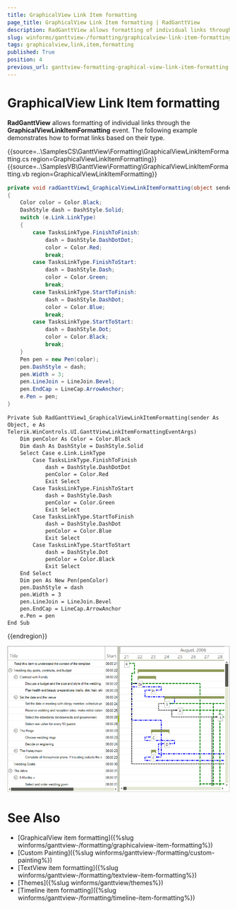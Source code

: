 ```yaml
---
title: GraphicalView Link Item formatting
page_title: GraphicalView Link Item formatting | RadGanttView
description: RadGanttView allows formatting of individual links through the GraphicalViewLinkItemFormatting event.
slug: winforms/ganttview-/formatting/graphicalview-link-item-formatting
tags: graphicalview,link,item,formatting
published: True
position: 4
previous_url: ganttview-formatting-graphical-view-link-item-formatting
---
```


# GraphicalView Link Item formatting

__RadGanttView__ allows formatting of individual links through the __GraphicalViewLinkItemFormatting__ event. The following example demonstrates how to format links based on their type.

{{source=..\SamplesCS\GanttView\Formatting\GraphicalViewLinkItemFormatting.cs region=GraphicalViewLinkItemFormatting}} 
{{source=..\SamplesVB\GanttView\Formatting\GraphicalViewLinkItemFormatting.vb region=GraphicalViewLinkItemFormatting}} 

````C#
private void radGanttView1_GraphicalViewLinkItemFormatting(object sender, GanttViewLinkItemFormattingEventArgs e)
{
    Color color = Color.Black;
    DashStyle dash = DashStyle.Solid;
    switch (e.Link.LinkType)
    {
        case TasksLinkType.FinishToFinish:
            dash = DashStyle.DashDotDot;
            color = Color.Red;
            break;
        case TasksLinkType.FinishToStart:
            dash = DashStyle.Dash;
            color = Color.Green;
            break;
        case TasksLinkType.StartToFinish:
            dash = DashStyle.DashDot;
            color = Color.Blue;
            break;
        case TasksLinkType.StartToStart:
            dash = DashStyle.Dot;
            color = Color.Black;
            break;
    }
    Pen pen = new Pen(color);
    pen.DashStyle = dash;
    pen.Width = 3;
    pen.LineJoin = LineJoin.Bevel;
    pen.EndCap = LineCap.ArrowAnchor;
    e.Pen = pen;
}

````
````VB.NET
Private Sub RadGanttView1_GraphicalViewLinkItemFormatting(sender As Object, e As Telerik.WinControls.UI.GanttViewLinkItemFormattingEventArgs)
    Dim penColor As Color = Color.Black
    Dim dash As DashStyle = DashStyle.Solid
    Select Case e.Link.LinkType
        Case TasksLinkType.FinishToFinish
            dash = DashStyle.DashDotDot
            penColor = Color.Red
            Exit Select
        Case TasksLinkType.FinishToStart
            dash = DashStyle.Dash
            penColor = Color.Green
            Exit Select
        Case TasksLinkType.StartToFinish
            dash = DashStyle.DashDot
            penColor = Color.Blue
            Exit Select
        Case TasksLinkType.StartToStart
            dash = DashStyle.Dot
            penColor = Color.Black
            Exit Select
    End Select
    Dim pen As New Pen(penColor)
    pen.DashStyle = dash
    pen.Width = 3
    pen.LineJoin = LineJoin.Bevel
    pen.EndCap = LineCap.ArrowAnchor
    e.Pen = pen
End Sub

````

{{endregion}} 

![ganttview-formatting-graphical-view-item-formatting 001](images/ganttview-formatting-graphical-view-item-formatting001.png)

# See Also

* [GraphicalView item formatting]({%slug winforms/ganttview-/formatting/graphicalview-item-formatting%})
* [Custom Painting]({%slug winforms/ganttview-/formatting/custom-painting%})
* [TextView item formatting]({%slug winforms/ganttview-/formatting/textview-item-formatting%})
* [Themes]({%slug winforms/ganttview/themes%})
* [Timeline item formatting]({%slug winforms/ganttview-/formatting/timeline-item-formatting%})
